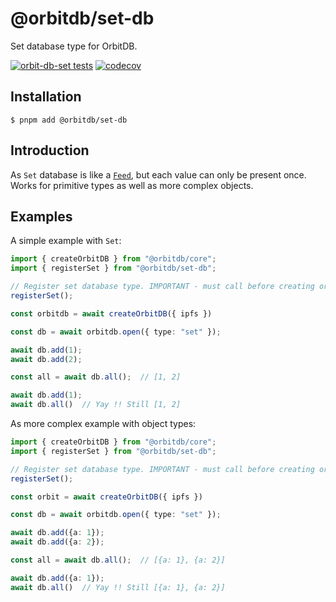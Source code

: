 # @orbitdb/set-db
Set database type for OrbitDB.

[![orbit-db-set tests](https://github.com/orbitdb/set-db/actions/workflows/run-test.yml/badge.svg?branch=main)](https://github.com/orbitdb/set-db/actions/workflows/run-test.yml)
[![codecov](https://codecov.io/gh/orbitdb/set-db/graph/badge.svg?token=7OZK4BJDej)](https://codecov.io/gh/orbitdb/set-db)

## Installation
```
$ pnpm add @orbitdb/set-db
```
## Introduction
As `Set` database is like a [`Feed`](https://github.com/reseau-constellation/set), but each value can only be present once. Works for primitive types as well as more complex objects.

## Examples

A simple example with `Set`:
```ts
import { createOrbitDB } from "@orbitdb/core";
import { registerSet } from "@orbitdb/set-db";

// Register set database type. IMPORTANT - must call before creating orbit instance !
registerSet();

const orbitdb = await createOrbitDB({ ipfs })

const db = await orbitdb.open({ type: "set" });

await db.add(1);
await db.add(2);

const all = await db.all();  // [1, 2]

await db.add(1);
await db.all()  // Yay !! Still [1, 2]
```

As more complex example with object types:
```ts
import { createOrbitDB } from "@orbitdb/core";
import { registerSet } from "@orbitdb/set-db";

// Register set database type. IMPORTANT - must call before creating orbit instance !
registerSet();

const orbit = await createOrbitDB({ ipfs })

const db = await orbitdb.open({ type: "set" });

await db.add({a: 1});
await db.add({a: 2});

const all = await db.all();  // [{a: 1}, {a: 2}]

await db.add({a: 1});
await db.all()  // Yay !! Still [{a: 1}, {a: 2}]
```
